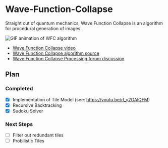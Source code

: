 # Wave-Function-Collapse

Straight out of quantum mechanics, Wave Function Collapse is an algorithm for procedural generation of images.

![GIF animation of WFC algorithm](gifs/wfc.gif)

- [Wave Function Collapse video](https://thecodingtrain.com/challenges/171-wave-function-collapse)
- [Wave Function Collapse algorithm source](https://github.com/mxgmn/WaveFunctionCollapse)
- [Wave Function Collapse Processing forum discussion](https://discourse.processing.org/t/wave-collapse-function-algorithm-in-processing/12983)

## Plan

### Completed

- [x] Implementation of Tile Model (see: https://youtu.be/rI_y2GAlQFM)
- [x] Recursive Backtracking
- [x] Sudoku Solver

### Next Steps

- [ ] Filter out redundant tiles
- [ ] Probilistic Tiles
